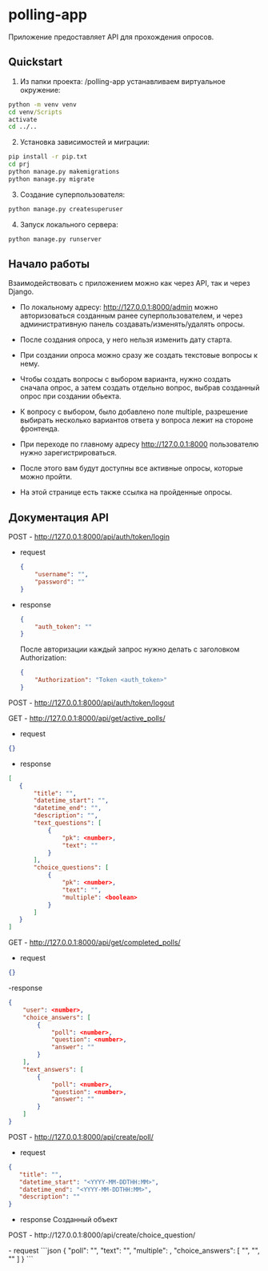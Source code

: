 # polling-app

Приложение предоставляет API для прохождения опросов.

## Quickstart
1. Из папки проекта: /polling-app устанавливаем виртуальное окружение:
```cmd
python -m venv venv
cd venv/Scripts
activate
cd ../..
```
2. Установка зависимостей и миграции:
```cmd
pip install -r pip.txt
cd prj
python manage.py makemigrations
python manage.py migrate
```
3. Создание суперпользователя:
```cmd
python manage.py createsuperuser
```
4. Запуск локального сервера:
```cmd
python manage.py runserver
```

## Начало работы
Взаимодействовать с приложением можно как через API, так и через Django.
 - По локальному адресу: http://127.0.0.1:8000/admin можно авторизоваться созданным ранее суперпользователем, и через административную панель создавать/изменять/удалять опросы.
 - После создания опроса, у него нельзя изменить дату старта.
 - При создании опроса можно сразу же создать текстовые вопросы к нему.
 - Чтобы создать вопросы с выбором варианта, нужно создать сначала опрос, а затем создать отдельно вопрос, выбрав созданный опрос при создании обьекта.
 - К вопросу с выбором, было добавлено поле multiple, разрешение выбирать несколько вариантов ответа у вопроса лежит на стороне фронтенда.
 
 - При переходе по главному адресу http://127.0.0.1:8000 пользователю нужно зарегистрироваться.
 - После этого вам будут доступны все активные опросы, которые можно пройти.
 - На этой странице есть также ссылка на пройденные опросы.
 
 ## Документация API
 POST - http://127.0.0.1:8000/api/auth/token/login
 - request
    ```json
    {
        "username": "",
        "password": ""
    }
    ```
 - response
    ```json
    {
        "auth_token": ""
    }
    ```
    После авторизации каждый запрос нужно делать с заголовком Authorization:
    ```json
    {
        "Authorization": "Token <auth_token>"
    }
    ```
 POST - http://127.0.0.1:8000/api/auth/token/logout
 
 GET - http://127.0.0.1:8000/api/get/active_polls/
 - request
 ```json
 {}
 ```
 - response
 ```json
 [
    {
        "title": "",
        "datetime_start": "",
        "datetime_end": "",
        "description": "",
        "text_questions": [
            {
                "pk": <number>,
                "text": ""
            }
        ],
        "choice_questions": [
            {
                "pk": <number>,
                "text": "",
                "multiple": <boolean>
            }
        ]
    }
]
```
GET - http://127.0.0.1:8000/api/get/completed_polls/
- request
```json
{}
```
-response
```json
{
    "user": <number>,
    "choice_answers": [
        {
            "poll": <number>,
            "question": <number>,
            "answer": ""
        }
    ],
    "text_answers": [
        {
            "poll": <number>,
            "question": <number>,
            "answer": ""
        }
    ]
}
```
 POST - http://127.0.0.1:8000/api/create/poll/
 - request
 ```json
 {
    "title": "",
    "datetime_start": "<YYYY-MM-DDTHH:MM>",
    "datetime_end": "<YYYY-MM-DDTHH:MM>",
    "description": ""
}
 ```
 - response
 Созданный объект
 <p> POST - http://127.0.0.1:8000/api/create/choice_question/ </p>
 - request
 ```json
 {
    "poll": "<number>",
    "text": "",
    "multiple": <boolean>,
    "choice_answers": [
        "",
        "",
        ""
    ]
}
 ```
